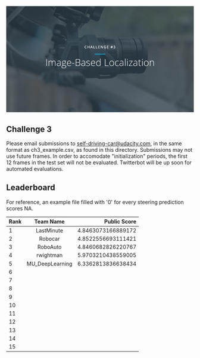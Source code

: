 <img src="../../images/challenge3.png" alt="Self-Driving Car" width="800px">

## Challenge 3
Please email submissions to self-driving-car@udacity.com, in the same format as ch3_example.csv, as found in this directory. Submissions may not use future frames. In order to accomodate "initialization" periods, the first 12 frames in the test set will not be evaluated. Twitterbot will be up soon for automated evaluations.

## Leaderboard

For reference, an example file filled with '0' for every steering prediction scores NA.

| Rank | Team Name        |     Public Score     |
| ---- | :---------------:| --------------------:|
| 1    | LastMinute | 4.8463073166889172 |
| 2    | Robocar | 4.8522556693111421 |
| 3    | RoboAuto | 4.8460682826220767 |
| 4    | rwightman | 5.9703210438559005 |
| 5    | MU_DeepLearning | 6.3362813836638434 |
| 6    |||
| 7    |||
| 8    |||
| 9    |||
| 10   |||
| 11   |||
| 12   |||
| 13   |||
| 14   |||
| 15   |||


